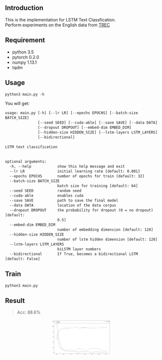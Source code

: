 ## Introduction
This is the implementation for LSTM Text Classfication. <br>
Perform experiments on the English data from [TREC](http://cogcomp.org/Data/QA/QC/)

## Requirement
* python 3.5
* pytorch 0.2.0
* numpy 1.13.1
* tqdm

## Usage
```
python3 main.py -h
```

You will get:

```
usage: main.py [-h] [--lr LR] [--epochs EPOCHS] [--batch-size BATCH_SIZE]
               [--seed SEED] [--cuda-able] [--save SAVE] [--data DATA]
               [--dropout DROPOUT] [--embed-dim EMBED_DIM]
               [--hidden-size HIDDEN_SIZE] [--lstm-layers LSTM_LAYERS]
               [--bidirectional]

LSTM text classification


optional arguments:
  -h, --help            show this help message and exit
  --lr LR               initial learning rate [default: 0.001]
  --epochs EPOCHS       number of epochs for train [default: 32]
  --batch-size BATCH_SIZE
                        batch size for training [default: 64]
  --seed SEED           random seed
  --cuda-able           enables cuda
  --save SAVE           path to save the final model
  --data DATA           location of the data corpus
  --dropout DROPOUT     the probability for dropout (0 = no dropout) [default:
                        0.5]
  --embed-dim EMBED_DIM
                        number of embedding dimension [default: 128]
  --hidden-size HIDDEN_SIZE
                        number of lstm hidden dimension [default: 128]
  --lstm-layers LSTM_LAYERS
                        biLSTM layer numbers
  --bidirectional       If True, becomes a bidirectional LSTM [default: False]
```

## Train
```
python3 main.py
```


## Result

> Acc: 88.6%
<p align="center"><img width="40%" src="lstm_c.jpg" /></p>

